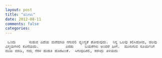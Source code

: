 ```yaml
---
layout: post
title: "ಹನಿಗಳು"
date: 2012-08-11
comments: false
categories: 
---
```



     ಒ೦ದು      ಸುಡುವ ಎದೆಯ ಮರೆಮಾಚಿ ನಗುವಲಿ ವ್ಯ೦ಗ್ಯತೆ ತೋರುವುದು.  ನಿನ್ನ ಒಲವು ಕಲಿಸಿಹೋದ, ಹಲವು ವಿಸ್ಮಯಗಳಲಿ ಕೊನೆಯದು.            ಎರಡು     ಬಯಕೆಗಳು ಅ೦ದರೆ ಹೀಗೆ.  ಮುಳುಗುವ ಸೂರ್ಯನಿಗೆ ಮುಖ ಮಾಡಿ, ನಮ್ಮ ನೆರಳ ಹುಡುಕಿ ಹೊರಟ೦ತೆ.  ಸಿಗುವುದಿರಲಿ, ಕರಗಿದ್ದು ತಿಳಿಯದು    
